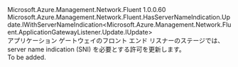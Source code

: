 <Type Name="IWithServerNameIndication" FullName="Microsoft.Azure.Management.Network.Fluent.ApplicationGatewayListener.Update.IWithServerNameIndication">
  <TypeSignature Language="C#" Value="public interface IWithServerNameIndication : Microsoft.Azure.Management.Network.Fluent.HasServerNameIndication.Update.IWithServerNameIndication&lt;Microsoft.Azure.Management.Network.Fluent.ApplicationGatewayListener.Update.IUpdate&gt;" />
  <TypeSignature Language="ILAsm" Value=".class public interface auto ansi abstract IWithServerNameIndication implements class Microsoft.Azure.Management.Network.Fluent.HasServerNameIndication.Update.IWithServerNameIndication`1&lt;class Microsoft.Azure.Management.Network.Fluent.ApplicationGatewayListener.Update.IUpdate&gt;" />
  <TypeSignature Language="DocId" Value="T:Microsoft.Azure.Management.Network.Fluent.ApplicationGatewayListener.Update.IWithServerNameIndication" />
  <TypeSignature Language="VB.NET" Value="Public Interface IWithServerNameIndication&#xA;Implements IWithServerNameIndication(Of IUpdate)" />
  <TypeSignature Language="F#" Value="type IWithServerNameIndication = interface&#xA;    interface IWithServerNameIndication&lt;IUpdate&gt;" />
  <AssemblyInfo>
    <AssemblyName>Microsoft.Azure.Management.Network.Fluent</AssemblyName>
    <AssemblyVersion>1.0.0.60</AssemblyVersion>
  </AssemblyInfo>
  <Interfaces>
    <Interface>
      <InterfaceName>Microsoft.Azure.Management.Network.Fluent.HasServerNameIndication.Update.IWithServerNameIndication&lt;Microsoft.Azure.Management.Network.Fluent.ApplicationGatewayListener.Update.IUpdate&gt;</InterfaceName>
    </Interface>
  </Interfaces>
  <Docs>
    <summary>
            アプリケーション ゲートウェイのフロント エンド リスナーのステージでは、server name indication (SNI) を必要とする許可を更新します。
            </summary>
    <remarks>To be added.</remarks>
  </Docs>
  <Members />
</Type>